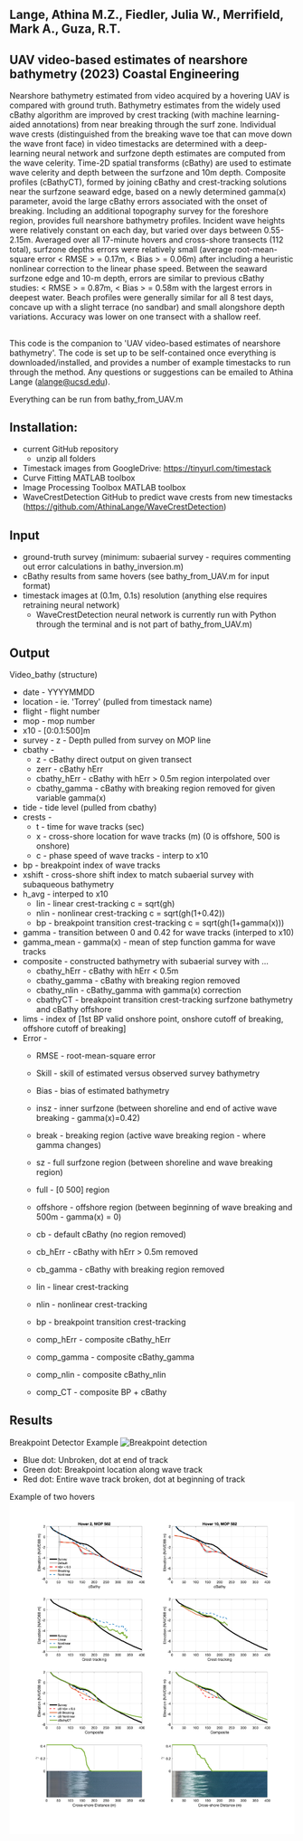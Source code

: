 
## Lange, Athina M.Z., Fiedler, Julia W., Merrifield, Mark A., Guza, R.T.
## UAV video-based estimates of nearshore bathymetry (2023) Coastal Engineering

Nearshore bathymetry estimated from video acquired by a hovering UAV is compared with ground truth. Bathymetry estimates from the widely used cBathy algorithm are improved by crest tracking (with machine learning-aided annotations) from near breaking through the surf zone. Individual wave crests (distinguished from the breaking wave toe that can move down the wave front face) in video timestacks are determined with a deep-learning neural network and surfzone depth estimates are computed from the wave celerity. Time-2D spatial transforms (cBathy) are used to estimate wave celerity and depth between the surfzone and 10m depth. Composite profiles (cBathyCT), formed by joining cBathy and crest-tracking solutions near the surfzone seaward edge, based on a newly determined gamma(x) parameter, avoid the large cBathy errors associated with the onset of breaking. Including an additional topography survey for the foreshore region, provides full nearshore bathymetry profiles. Incident wave heights were relatively constant on each day, but varied over days between 0.55-2.15m.  Averaged over all 17-minute hovers and cross-shore transects (112 total), surfzone depths errors were relatively small (average root-mean-square error < RMSE > = 0.17m, < Bias > = 0.06m) after including a heuristic nonlinear correction to the linear phase speed. Between the seaward surfzone edge and 10-m depth, errors are similar to previous cBathy studies: < RMSE > = 0.87m, < Bias > = 0.58m with the largest errors in deepest water. Beach profiles were generally similar for all 8 test days, concave up with a slight terrace (no sandbar) and small alongshore depth variations. Accuracy was lower on one transect with a shallow reef. 


##
This code is the companion to 'UAV video-based estimates of nearshore bathymetry'. 
The code is set up to be self-contained once everything is downloaded/installed, and provides a number of example timestacks to run through the method. 
Any questions or suggestions can be emailed to Athina Lange (alange@ucsd.edu).

Everything can be run from bathy_from_UAV.m


## Installation:
  - current GitHub repository
    - unzip all folders
  - Timestack images from GoogleDrive: <https://tinyurl.com/timestack>
  - Curve Fitting MATLAB toolbox
  - Image Processing Toolbox MATLAB toolbox
  - WaveCrestDetection GitHub to predict wave crests from new timestacks (<https://github.com/AthinaLange/WaveCrestDetection>)

## Input
  - ground-truth survey (minimum: subaerial survey - requires commenting out error calculations in bathy_inversion.m)
  - cBathy results from same hovers (see bathy_from_UAV.m for input format)
  - timestack images at (0.1m, 0.1s) resolution (anything else requires retraining neural network)
    - WaveCrestDetection neural network is currently run with Python through the terminal and is not part of bathy_from_UAV.m)
    
## Output
Video_bathy (structure)
  - date - YYYYMMDD
  - location - ie. 'Torrey' (pulled from timestack name)
  - flight - flight number
  - mop - mop number
  - x10 - [0:0.1:500]m
  - survey - z - Depth pulled from survey on MOP line
  - cbathy -
    - z - cBathy direct output on given transect
    - zerr - cBathy hErr 
    - cbathy_hErr - cBathy with hErr > 0.5m region interpolated over
    - cbathy_gamma - cBathy with breaking region removed for given variable gamma(x)
  - tide - tide level (pulled from cbathy)
  - crests - 
    - t - time for wave tracks (sec)
    - x - cross-shore location for wave tracks (m) (0 is offshore, 500 is onshore)
    - c - phase speed of wave tracks - interp to x10
  - bp - breakpoint index of wave tracks
  - xshift - cross-shore shift index to match subaerial survey with subaqueous bathymetry
  - h_avg - interped to x10
    - lin - linear crest-tracking c = sqrt(gh)
    - nlin - nonlinear crest-tracking c = sqrt(gh(1+0.42))
    - bp - breakpoint transition crest-tracking c = sqrt(gh(1+gamma(x)))
  - gamma - transition between 0 and 0.42 for wave tracks (interped to x10)
  - gamma_mean - gamma(x) - mean of step function gamma for wave tracks
  - composite - constructed bathymetry with subaerial survey with ...
    - cbathy_hErr - cBathy with hErr < 0.5m 
    - cbathy_gamma - cBathy with breaking region removed
    - cbathy_nlin - cBathy_gamma with gamma(x) correction
    - cbathyCT - breakpoint transition crest-tracking surfzone bathymetry and cBathy offshore
  - lims - index of [1st BP valid onshore point, onshore cutoff of breaking, offshore cutoff of breaking]
  - Error - 
    - RMSE - root-mean-square error
    - Skill - skill of estimated versus observed survey bathymetry
    - Bias - bias of estimated bathymetry

    - insz - inner surfzone (between shoreline and end of active wave breaking - gamma(x)=0.42)
    - break - breaking region (active wave breaking region - where gamma changes)
    - sz - full surfzone region (between shoreline and wave breaking region)
    - full - [0 500] region
    - offshore - offshore region (between beginning of wave breaking and 500m - gamma(x) = 0)
           
    - cb - default cBathy (no region removed)
    - cb_hErr - cBathy with hErr > 0.5m removed     
    - cb_gamma - cBathy with breaking region removed
    - lin - linear crest-tracking
    - nlin - nonlinear crest-tracking
    - bp - breakpoint transition crest-tracking
    - comp_hErr - composite cBathy_hErr
    - comp_gamma - composite cBathy_gamma
    - comp_nlin - composite cBathy_nlin
    - comp_CT - composite BP + cBathy

## Results
Breakpoint Detector Example
![Breakpoint detection](Breakpoint_ex.png)
- Blue dot: Unbroken, dot at end of track
- Green dot: Breakpoint location along wave track
- Red dot: Entire wave track broken, dot at beginning of track
       
Example of two hovers
![Example_plot](GitHub_example.png)
